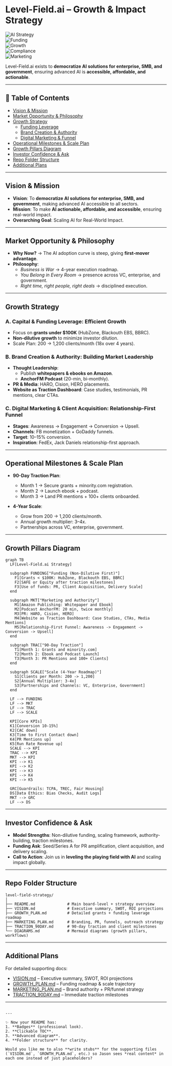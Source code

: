 # Level-Field.ai – Growth & Impact Strategy  

![AI Strategy](https://img.shields.io/badge/AI%20Strategy-Boardroom%20Ready-blueviolet?style=for-the-badge&logo=amp)  
![Funding](https://img.shields.io/badge/Funding-Non%20Dilutive%20Grants-success?style=for-the-badge&logo=Google)  
![Growth](https://img.shields.io/badge/Scale-200→1200%20Clients%2FMonth-orange?style=for-the-badge&logo=GraphQL)  
![Compliance](https://img.shields.io/badge/Compliance-TCPA%20%7C%20TREC%20%7C%20Fair%20Housing-critical?style=for-the-badge&logo=law)  
![Marketing](https://img.shields.io/badge/Marketing-Authority%20%7C%20Funnel%20Driven-brightgreen?style=for-the-badge&logo=PodcastAddict)  

Level-Field.ai exists to **democratize AI solutions for enterprise, SMB, and government**, ensuring advanced AI is **accessible, affordable, and actionable**.  

---

## 📑 Table of Contents
- [Vision & Mission](#vision--mission)
- [Market Opportunity & Philosophy](#market-opportunity--philosophy)
- [Growth Strategy](#growth-strategy)
  - [Funding Leverage](#a-capital--funding-leverage-efficient-growth)
  - [Brand Creation & Authority](#b-brand-creation--authority-building-market-leadership)
  - [Digital Marketing & Funnel](#c-digital-marketing--client-acquisition-relationship-first-funnel)
- [Operational Milestones & Scale Plan](#operational-milestones--scale-plan)
- [Growth Pillars Diagram](#growth-pillars-diagram)
- [Investor Confidence & Ask](#investor-confidence--ask)
- [Repo Folder Structure](#repo-folder-structure)
- [Additional Plans](#additional-plans)

---

## Vision & Mission
- **Vision**: To **democratize AI solutions for enterprise, SMB, and government**, making advanced AI accessible to all sectors.  
- **Mission**: To make **AI actionable, affordable, and accessible**, ensuring real-world impact.  
- **Overarching Goal**: Scaling AI for Real-World Impact.  

---

## Market Opportunity & Philosophy
- **Why Now?** → The AI adoption curve is steep, giving **first-mover advantage**.  
- **Philosophy**:  
  - *Business is War* → 4-year execution roadmap.  
  - *You Belong in Every Room* → presence across VC, enterprise, and government.  
  - *Right time, right people, right deals* → disciplined execution.  

---

## Growth Strategy

### A. Capital & Funding Leverage: Efficient Growth
- Focus on **grants under $100K** (HubZone, Blackouth EBS, BBRC).  
- **Non-dilutive growth** to minimize investor dilution.  
- Scale Plan: 200 → 1,200 clients/month (18x over 4 years).  

### B. Brand Creation & Authority: Building Market Leadership
- **Thought Leadership**:  
  - Publish **whitepapers & ebooks on Amazon**.  
  - **AnchorFM Podcast** (20-min, bi-monthly).  
- **PR & Media**: HARO, Cision, HERO placements.  
- **Website as Traction Dashboard**: Case studies, testimonials, PR mentions, clear CTAs.  

### C. Digital Marketing & Client Acquisition: Relationship-First Funnel
- **Stages**: Awareness → Engagement → Conversion → Upsell.  
- **Channels**: FB monetization + GoDaddy funnels.  
- **Target**: 10–15% conversion.  
- **Inspiration**: FedEx, Jack Daniels relationship-first approach.  

---

## Operational Milestones & Scale Plan
- **90-Day Traction Plan**:  
  - Month 1 → Secure grants + minority.com registration.  
  - Month 2 → Launch ebook + podcast.  
  - Month 3 → Land PR mentions + 100+ clients onboarded.  

- **4-Year Scale**:  
  - Grow from 200 → 1,200 clients/month.  
  - Annual growth multiplier: 3–4x.  
  - Partnerships across VC, enterprise, government.  

---

## Growth Pillars Diagram

```mermaid
graph TB
  LF[Level-Field.ai Strategy]

  subgraph FUNDING["Funding (Non-Dilutive First)"]
    F1[Grants < $100K: HubZone, Blackouth EBS, BBRC]
    F2[SAFE or Equity after traction milestones]
    F3[Use of funds: PR, Client Acquisition, Delivery Scale]
  end

  subgraph MKT["Marketing and Authority"]
    M1[Amazon Publishing: Whitepaper and Ebook]
    M2[Podcast AnchorFM: 20 min, twice monthly]
    M3[PR: HARO, Cision, HERO]
    M4[Website as Traction Dashboard: Case Studies, CTAs, Media Mentions]
    M5[Relationship-First Funnel: Awareness -> Engagement -> Conversion -> Upsell]
  end

  subgraph TRAC["90-Day Traction"]
    T1[Month 1: Grants and minority.com]
    T2[Month 2: Ebook and Podcast Launch]
    T3[Month 3: PR Mentions and 100+ Clients]
  end

  subgraph SCALE["Scale (4-Year Roadmap)"]
    S1[Clients per Month: 200 -> 1,200]
    S2[Annual Multiplier: 3-4x]
    S3[Partnerships and Channels: VC, Enterprise, Government]
  end

  LF --> FUNDING
  LF --> MKT
  LF --> TRAC
  LF --> SCALE

  KPI[Core KPIs]
  K1[Conversion 10-15%]
  K2[CAC down]
  K3[Time to First Contact down]
  K4[PR Mentions up]
  K5[Run Rate Revenue up]
  SCALE --> KPI
  TRAC --> KPI
  MKT --> KPI
  KPI --> K1
  KPI --> K2
  KPI --> K3
  KPI --> K4
  KPI --> K5

  GRC[Guardrails: TCPA, TREC, Fair Housing]
  DS[Data Ethics: Bias Checks, Audit Logs]
  MKT --> GRC
  LF --> DS

````

---

## Investor Confidence & Ask

* **Model Strengths**: Non-dilutive funding, scaling framework, authority-building, traction milestones.
* **Funding Ask**: Seed/Series A for PR amplification, client acquisition, and delivery scaling.
* **Call to Action**: Join us in **leveling the playing field with AI** and scaling impact globally.

---

## Repo Folder Structure

```plaintext
level-field-strategy/
│
├── README.md              # Main board-level + strategy overview
├── VISION.md              # Executive summary, SWOT, ROI projections
├── GROWTH_PLAN.md         # Detailed grants + funding leverage roadmap
├── MARKETING_PLAN.md      # Branding, PR, funnels, outreach strategy
├── TRACTION_90DAY.md      # 90-day traction and client milestones
└── DIAGRAMS.md            # Mermaid diagrams (growth pillars, workflows)
```

---

## Additional Plans

For detailed supporting docs:

* [VISION.md](VISION.md) – Executive summary, SWOT, ROI projections
* [GROWTH\_PLAN.md](GROWTH_PLAN.md) – Funding roadmap & scale trajectory
* [MARKETING\_PLAN.md](MARKETING_PLAN.md) – Brand authority + PR/funnel strategy
* [TRACTION\_90DAY.md](TRACTION_90DAY.md) – Immediate traction milestones

---

```

---

✨ Now your README has:
1. **Badges** (professional look).
2. **Clickable TOC**.
3. **Advanced diagram**.
4. **Folder structure** for clarity.

Would you like me to also **write stubs** for the supporting files (`VISION.md`, `GROWTH_PLAN.md`, etc.) so Jason sees *real content* in each one instead of just placeholders?
```

